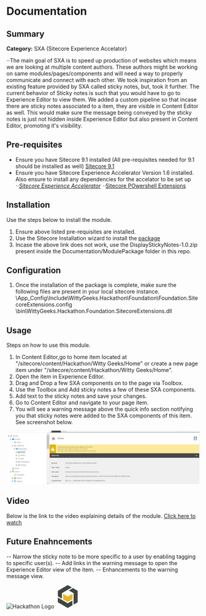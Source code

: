 ﻿# Documentation

## Summary

**Category:** SXA (Sitecore Experience Accelator)

⋅⋅The main goal of SXA is to speed up production of websites which means we are looking at multiple content authors. 
These authors might be working on same modules/pages/components and will need a way to properly communicate and connect with each other. 
We took inspiration from an existing feature provided by SXA called sticky notes, but, took it further. 
The current behavior of Sticky notes is such that you would have to go to Experience Editor to view them. 
We added a custom pipeline so that incase there are sticky notes associated to a item, they are visible in Content Editor as well.
This would make sure the message being conveyed by the sticky notes is just not hidden inside Experience Editor but also present in Content Editor, promoting it's visibility.

## Pre-requisites

- Ensure you have Sitecore 9.1 installed (All pre-requisites needed for 9.1 should be installed as well)
  [Sitecore 9.1](https://doc.sitecore.net/sitecore_experience_accelerator/setting_up_and_configuring "Sitecore 9.1")
- Ensure you have Sitecore Experience Accelerator Version 1.6 installed. Also ensure to install any dependencies for the accelator to be set up
  ⋅⋅*[Sitecore Experience Accelerator](https://doc.sitecore.net/sitecore_experience_accelerator/setting_up_and_configuring "Set up SXA")
  ⋅⋅*[Sitecore POwershell Extensions](https://marketplace.sitecore.net/Modules/Sitecore_PowerShell_console.aspx "Set up PowerShell Extensions")

## Installation

Use the steps below to install the module.

1. Ensure above listed pre-requisites are installed.
2. Use the Sitecore Installation wizard to install the [package](https://drive.google.com/open?id=1qUgFmeqrbuCKmoHgTchGwtjWoUS7HTU4 "package")
3. Incase the above link does not work, use the DisplayStickyNotes-1.0.zip present inside the Documentation/ModulePackage folder in this repo.


## Configuration

1. Once the installation of the package is complete, make sure the following files are present in your local sitecore instance.
    \App_Config\Include\WittyGeeks.Hackathon\Foundation\Foundation.SitecoreExtensions.config 
    \bin\WittyGeeks.Hackathon.Foundation.SitecoreExtensions.dll


## Usage

Steps on how to use this module.

1. In Content Editor,go to home item located at "/sitecore/content/Hackathon/Witty Geeks/Home" or create a new page item under "/sitecore/content/Hackathon/Witty Geeks/Home".
2. Open the item in Experience Editor.
3. Drag and Drop a few SXA components on to the page via Toolbox.
4. Use the Toolbox and Add sticky notes a few of these SXA components.
5. Add text to the sticky notes and save your changes.
6. Go to Content Editor and navigate to your page item.
7. You will see a warning message above the quick info section notifying you that sticky notes were added to the SXA components of this item. See screenshot below.

![Content Editor Warning](images/ContentEditorWarning.png?raw=true "Content Editor Warning")

## Video

Below is the link to the video explaining details of the module.
[Click here to watch](https://recordings.join.me/H8TFZihidUGXBwppem5_pw "Click here to watch") 

## Future Enahncements

-- Narrow the sticky note to be more specific to a user by enabling tagging to specific user(s). 
-- Add links in the warning message to open the Experience Editor view of the item.
-- Enhancements to the warning message view.

![Hackathon Logo](images/hackathon.png?raw=true "Hackathon Logo")
![Verndale Logo](images/verndale.jpg?raw=true "Verndale Logo")


